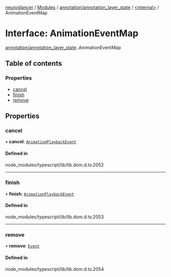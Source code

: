 [neuroglancer](../README.md) / [Modules](../modules.md) / [annotation/annotation\_layer\_state](../modules/annotation_annotation_layer_state.md) / [<internal\>](../modules/annotation_annotation_layer_state._internal_.md) / AnimationEventMap

# Interface: AnimationEventMap

[annotation/annotation_layer_state](../modules/annotation_annotation_layer_state.md).[<internal>](../modules/annotation_annotation_layer_state._internal_.md).AnimationEventMap

## Table of contents

### Properties

- [cancel](annotation_annotation_layer_state._internal_.AnimationEventMap.md#cancel)
- [finish](annotation_annotation_layer_state._internal_.AnimationEventMap.md#finish)
- [remove](annotation_annotation_layer_state._internal_.AnimationEventMap.md#remove)

## Properties

### cancel

• **cancel**: [`AnimationPlaybackEvent`](../modules/annotation_annotation_layer_state._internal_.md#animationplaybackevent)

#### Defined in

node_modules/typescript/lib/lib.dom.d.ts:2052

___

### finish

• **finish**: [`AnimationPlaybackEvent`](../modules/annotation_annotation_layer_state._internal_.md#animationplaybackevent)

#### Defined in

node_modules/typescript/lib/lib.dom.d.ts:2053

___

### remove

• **remove**: [`Event`](../modules/annotation_annotation_layer_state._internal_.md#event)

#### Defined in

node_modules/typescript/lib/lib.dom.d.ts:2054
